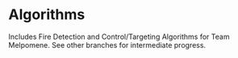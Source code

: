 # Algorithms

Includes Fire Detection and Control/Targeting Algorithms for Team Melpomene. See other branches for intermediate progress.
